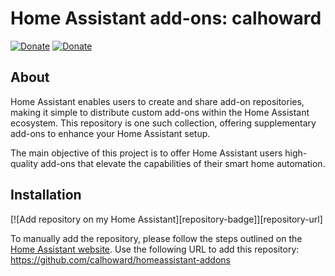 # Home Assistant add-ons: calhoward

[![Donate][donation-badge]](https://www.buymeacoffee.com/calhoward)
[![Donate][paypal-badge]](https://www.paypal.com/donate/?business=JXWQTX6EUJVBU&no_recurring=0&currency_code=USD)

[donation-badge]: https://img.shields.io/badge/Buy%20me%20a%20coffee%20(no%20paypal)-%23d32f2f?logo=buy-me-a-coffee&style=flat&logoColor=white
[paypal-badge]: https://img.shields.io/badge/Buy%20me%20a%20coffee%20with%20Paypal-0070BA?logo=paypal&style=flat&logoColor=white

## About

Home Assistant enables users to create and share add-on repositories, making it simple to distribute custom add-ons within the Home Assistant ecosystem. This repository is one such collection, offering supplementary add-ons to enhance your Home Assistant setup.

The main objective of this project is to offer Home Assistant users high-quality add-ons that elevate the capabilities of their smart home automation.

## Installation

[![Add repository on my Home Assistant][repository-badge]][repository-url]

To manually add the repository, please follow the steps outlined on the [Home Assistant website](https://home-assistant.io/hassio/installing_third_party_addons). Use the following URL to add this repository: https://github.com/calhoward/homeassistant-addons


